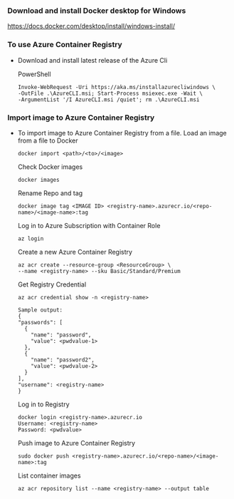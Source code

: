 ### Download and install Docker desktop for Windows
https://docs.docker.com/desktop/install/windows-install/

### To use Azure Container Registry
- Download and install latest release of the Azure Cli
  
  PowerShell
  ```
  Invoke-WebRequest -Uri https://aka.ms/installazurecliwindows \ 
  -OutFile .\AzureCLI.msi; Start-Process msiexec.exe -Wait \ 
  -ArgumentList '/I AzureCLI.msi /quiet'; rm .\AzureCLI.msi
  ```

### Import image to Azure Container Registry

- To import image to Azure Container Registry from a file.
  Load an image from a file to Docker
  ```
  docker import <path>/<to>/<image>
  ```
  
  Check Docker images
  ```
  docker images
  ```
  
  Rename Repo and tag
  ```
  docker image tag <IMAGE ID> <registry-name>.azurecr.io/<repo-name>/<image-name>:tag
  ```
  
  Log in to Azure Subscription with Container Role
  ```
  az login
  ```
  
  Create a new Azure Container Registry
  ```
  az acr create --resource-group <ResourceGroup> \
  --name <registry-name> --sku Basic/Standard/Premium
  ```
  
  Get Registry Credential
  ```
  az acr credential show -n <registry-name>
  
  Sample output:
  {
  "passwords": [
    {
      "name": "password",
      "value": <pwdvalue-1>
    },
    {
      "name": "password2",
      "value": <pwdvalue-2>
    }
  ],
  "username": <registry-name>
  }
  ```
  
  Log in to Registry
  ```
  docker login <registry-name>.azurecr.io
  Username: <registry-name>
  Password: <pwdvalue>
  ```
  
  Push image to Azure Container Registry
  ```
  sudo docker push <registry-name>.azurecr.io/<repo-name>/<image-name>:tag
  ```
  
  List container images
  ```
  az acr repository list --name <registry-name> --output table
  ```
  
